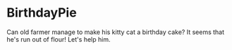 # BirthdayPie
Can old farmer manage to make his kitty cat a birthday cake? It seems that he's run out of flour!
Let's help him.
